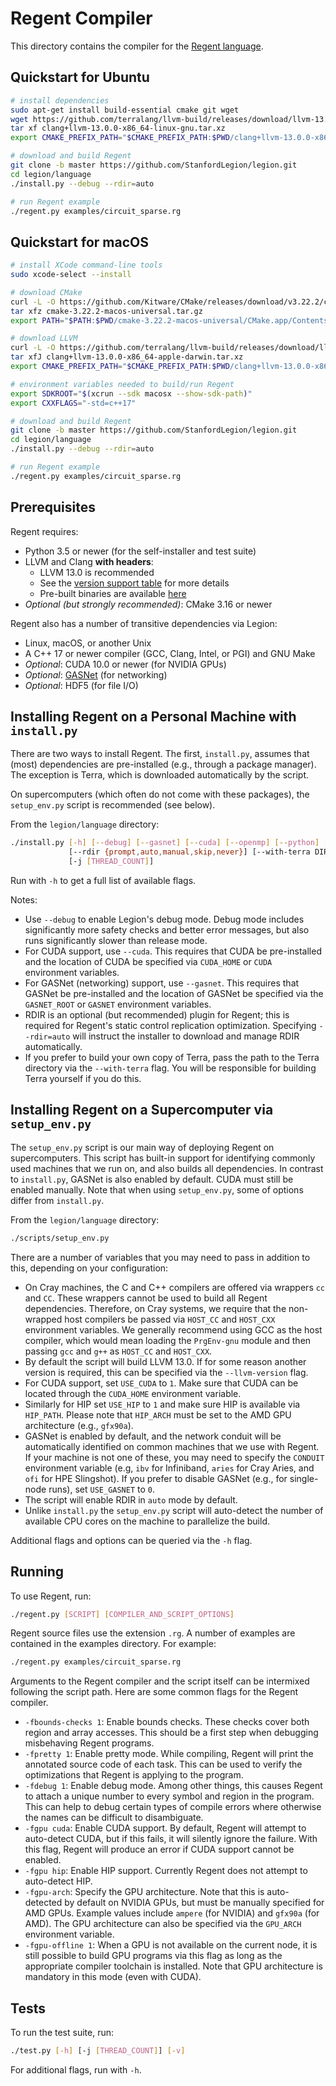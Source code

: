 # Regent Compiler

This directory contains the compiler for the [Regent
language](http://regent-lang.org/).

## Quickstart for Ubuntu

```bash
# install dependencies
sudo apt-get install build-essential cmake git wget
wget https://github.com/terralang/llvm-build/releases/download/llvm-13.0.0/clang+llvm-13.0.0-x86_64-linux-gnu.tar.xz
tar xf clang+llvm-13.0.0-x86_64-linux-gnu.tar.xz
export CMAKE_PREFIX_PATH="$CMAKE_PREFIX_PATH:$PWD/clang+llvm-13.0.0-x86_64-linux-gnu"

# download and build Regent
git clone -b master https://github.com/StanfordLegion/legion.git
cd legion/language
./install.py --debug --rdir=auto

# run Regent example
./regent.py examples/circuit_sparse.rg
```

## Quickstart for macOS

```bash
# install XCode command-line tools
sudo xcode-select --install

# download CMake
curl -L -O https://github.com/Kitware/CMake/releases/download/v3.22.2/cmake-3.22.2-macos-universal.tar.gz
tar xfz cmake-3.22.2-macos-universal.tar.gz
export PATH="$PATH:$PWD/cmake-3.22.2-macos-universal/CMake.app/Contents/bin"

# download LLVM
curl -L -O https://github.com/terralang/llvm-build/releases/download/llvm-13.0.0/clang+llvm-13.0.0-x86_64-apple-darwin.tar.xz
tar xfJ clang+llvm-13.0.0-x86_64-apple-darwin.tar.xz
export CMAKE_PREFIX_PATH="$CMAKE_PREFIX_PATH:$PWD/clang+llvm-13.0.0-x86_64-apple-darwin"

# environment variables needed to build/run Regent
export SDKROOT="$(xcrun --sdk macosx --show-sdk-path)"
export CXXFLAGS="-std=c++17"

# download and build Regent
git clone -b master https://github.com/StanfordLegion/legion.git
cd legion/language
./install.py --debug --rdir=auto

# run Regent example
./regent.py examples/circuit_sparse.rg
```

## Prerequisites

Regent requires:

  * Python 3.5 or newer (for the self-installer and test suite)
  * LLVM and Clang **with headers**:
      * LLVM 13.0 is recommended
      * See the [version support table](https://github.com/terralang/terra#supported-llvm-versions) for more details
      * Pre-built binaries are available [here](https://github.com/terralang/llvm-build/releases)
  * *Optional (but strongly recommended)*: CMake 3.16 or newer

Regent also has a number of transitive dependencies via Legion:

  * Linux, macOS, or another Unix
  * A C++ 17 or newer compiler (GCC, Clang, Intel, or PGI) and GNU Make
  * *Optional*: CUDA 10.0 or newer (for NVIDIA GPUs)
  * *Optional*: [GASNet](https://gasnet.lbl.gov/) (for networking)
  * *Optional*: HDF5 (for file I/O)

## Installing Regent on a Personal Machine with `install.py`

There are two ways to install Regent. The first, `install.py`, assumes
that (most) dependencies are pre-installed (e.g., through a package
manager). The exception is Terra, which is downloaded automatically by
the script.

On supercomputers (which often do not come with these packages), the
`setup_env.py` script is recommended (see below).

From the `legion/language` directory:

```bash
./install.py [-h] [--debug] [--gasnet] [--cuda] [--openmp] [--python] [--hdf5]
             [--rdir {prompt,auto,manual,skip,never}] [--with-terra DIR]
             [-j [THREAD_COUNT]]
```

Run with `-h` to get a full list of available flags.

Notes:

  * Use `--debug` to enable Legion's debug mode. Debug mode includes
    significantly more safety checks and better error messages, but
    also runs significantly slower than release mode.
  * For CUDA support, use `--cuda`. This requires that CUDA be
    pre-installed and the location of CUDA be specified via
    `CUDA_HOME` or `CUDA` environment variables.
  * For GASNet (networking) support, use `--gasnet`. This requires
    that GASNet be pre-installed and the location of GASNet be
    specified via the `GASNET_ROOT` or `GASNET` environment variables.
  * RDIR is an optional (but recommended) plugin for Regent; this is
    required for Regent's static control replication
    optimization. Specifying `--rdir=auto` will instruct the installer to
    download and manage RDIR automatically.
  * If you prefer to build your own copy of Terra, pass the path to
    the Terra directory via the `--with-terra` flag. You will be
    responsible for building Terra yourself if you do this.

## Installing Regent on a Supercomputer via `setup_env.py`

The `setup_env.py` script is our main way of deploying Regent on
supercomputers. This script has built-in support for identifying
commonly used machines that we run on, and also builds all
dependencies. In contrast to `install.py`, GASNet is also enabled by
default. CUDA must still be enabled manually. Note that when using
`setup_env.py`, some of options differ from `install.py`.

From the `legion/language` directory:

```bash
./scripts/setup_env.py
```

There are a number of variables that you may need to pass in addition
to this, depending on your configuration:

  * On Cray machines, the C and C++ compilers are offered via wrappers
    `cc` and `CC`. These wrappers cannot be used to build all Regent
    dependencies. Therefore, on Cray systems, we require that the
    non-wrapped host compilers be passed via `HOST_CC` and `HOST_CXX`
    environment variables. We generally recommend using GCC as the
    host compiler, which would mean loading the `PrgEnv-gnu` module
    and then passing `gcc` and `g++` as `HOST_CC` and `HOST_CXX`.
  * By default the script will build LLVM 13.0. If for some reason
    another version is required, this can be specified via the
    `--llvm-version` flag.
  * For CUDA support, set `USE_CUDA` to `1`. Make sure that CUDA can
    be located through the `CUDA_HOME` environment variable.
  * Similarly for HIP set `USE_HIP` to `1` and make sure HIP is
    available via `HIP_PATH`. Please note that `HIP_ARCH` must be set
    to the AMD GPU architecture (e.g., `gfx90a`).
  * GASNet is enabled by default, and the network conduit will be
    automatically identified on common machines that we use with
    Regent. If your machine is not one of these, you may need to
    specify the `CONDUIT` environment variable (e.g, `ibv` for
    Infiniband, `aries` for Cray Aries, and `ofi` for HPE
    Slingshot). If you prefer to disable GASNet (e.g., for single-node
    runs), set `USE_GASNET` to `0`.
  * The script will enable RDIR in `auto` mode by default.
  * Unlike `install.py` the `setup_env.py` script will auto-detect the
    number of available CPU cores on the machine to parallelize the
    build.

Additional flags and options can be queried via the `-h` flag.

## Running

To use Regent, run:

```bash
./regent.py [SCRIPT] [COMPILER_AND_SCRIPT_OPTIONS]
```

Regent source files use the extension `.rg`. A number of examples are
contained in the examples directory. For example:

```bash
./regent.py examples/circuit_sparse.rg
```

Arguments to the Regent compiler and the script itself can be
intermixed following the script path. Here are some common flags for
the Regent compiler.

  * `-fbounds-checks 1`: Enable bounds checks. These checks cover both
    region and array accesses. This should be a first step when
    debugging misbehaving Regent programs.
  * `-fpretty 1`: Enable pretty mode. While compiling, Regent will
    print the annotated source code of each task. This can be used to
    verify the optimizations that Regent is applying to the program.
  * `-fdebug 1`: Enable debug mode. Among other things, this causes
    Regent to attach a unique number to every symbol and region in the
    program. This can help to debug certain types of compile errors
    where otherwise the names can be difficult to disambiguate.
  * `-fgpu cuda`: Enable CUDA support. By default, Regent will attempt
    to auto-detect CUDA, but if this fails, it will silently ignore
    the failure. With this flag, Regent will produce an error if CUDA
    support cannot be enabled.
  * `-fgpu hip`: Enable HIP support. Currently Regent does not attempt
    to auto-detect HIP.
  * `-fgpu-arch`: Specify the GPU architecture. Note that this is
    auto-detected by default on NVIDIA GPUs, but must be manually
    specified for AMD GPUs. Example values include `ampere` (for
    NVIDIA) and `gfx90a` (for AMD). The GPU architecture can also be
    specified via the `GPU_ARCH` environment variable.
  * `-fgpu-offline 1`: When a GPU is not available on the current
    node, it is still possible to build GPU programs via this flag as
    long as the appropriate compiler toolchain is installed. Note that
    GPU architecture is mandatory in this mode (even with CUDA).

## Tests

To run the test suite, run:

```bash
./test.py [-h] [-j [THREAD_COUNT]] [-v]
```

For additional flags, run with `-h`.
